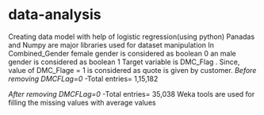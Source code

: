 # data-analysis
Creating  data model with help of logistic regression(using python)
Panadas and Numpy are major libraries used for dataset manipulation
In Combined_Gender female gender is considered as boolean 0 an male gender is considered as boolean 1
Target variable is DMC_Flag . Since, value of DMC_Flage = 1 is considered as quote is given by customer.
*Before removing DMCFLag=0*
-Total entries= 1,15,182

*After removing DMCFLag=0*
-Total entries= 35,038
Weka tools are used for filling the missing values with average values

